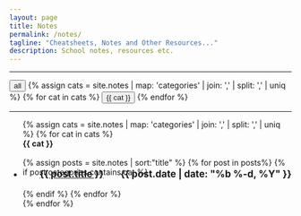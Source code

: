 ```yaml
---
layout: page
title: Notes
permalink: /notes/
tagline: "Cheatsheets, Notes and Other Resources..."
description: School notes, resources etc.
---
```


<hr/>
<div style="display:inline;">
	<button class="cat-button" onclick="showDiv('postBody');">
		<i class="fa fa-folder-o fa-lg" aria-hidden="true"></i>
		<a> all</a>
	</button>
	{% assign cats = site.notes | map: 'categories' | join: ',' | split: ',' | uniq %}
	{% for cat in cats %}
	<button class="cat-button" onclick="toggleDiv('{{ cat }}');jQuery(this).toggleClass('active');">
		<i class="fa fa-folder-o fa-lg" aria-hidden="true"></i>
		<a> {{ cat }}</a>
	</button>
	{% endfor %}
</div>
<hr/>

<ul class="post-list">
	{% assign cats = site.notes | map: 'categories' | join: ',' | split: ',' | uniq %}
	{% for cat in cats %}
	<div class="postBody {{ cat }}">
		<div class="manual-post">
			<div class="manual manual-title" id="{{ cat }}">
				<i class="fa fa-book fa-lg" aria-hidden="true"></i>
				<strong>{{ cat }}</strong>
			</div>
		</div>
		<br>
		{% assign posts = site.notes | sort:"title" %}
		{% for post in posts%}
			{% if post.categories contains cat %}
			<li>
				<h3 style="margin-left:25px;font-size:17px; margin-top: -15px;">
					<i class="fa fa-sticky-note-o" aria-hidden="true"></i>
					<a class="post-link-main" style="padding-left:5px;" href="{{ post.url | prepend: site.baseurl }}"> {{ post.title }}</a>
					<span style="float:right;" class="post-meta-main">{{ post.date | date: "%b %-d, %Y" }}</span>
				</h3>
			</li>
			{% endif %}
		{% endfor %}
	</div>
	{% endfor %}
</ul>